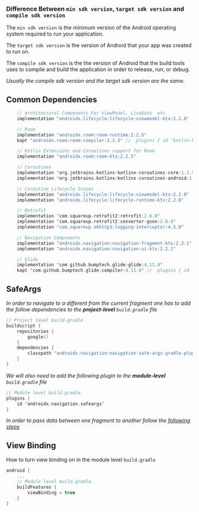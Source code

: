 ### Difference Between `min sdk version`, `target sdk version` and `compile sdk version`

The `min sdk version` is the minimum version of the Android operating system required to run your application.

The `target sdk version` is the version of Android that your app was created to run on.

The `compile sdk version` is the the version of Android that the build tools uses to compile and build the application in order to release, run, or debug.

*Usually the compile sdk version and the target sdk version are the same.*

## Common Dependencies

```kotlin 
    // Architectural Components For ViewModel, LiveData  etc.
    implementation "androidx.lifecycle:lifecycle-viewmodel-ktx:2.2.0"

    // Room
    implementation "androidx.room:room-runtime:2.2.5"
    kapt "androidx.room:room-compiler:2.2.5" //  plugins { id 'kotlin-kapt' } needed for kapt

    // Kotlin Extensions and Coroutines support for Room
    implementation "androidx.room:room-ktx:2.2.5"

    // Coroutines
    implementation 'org.jetbrains.kotlinx:kotlinx-coroutines-core:1.3.5'
    implementation 'org.jetbrains.kotlinx:kotlinx-coroutines-android:1.3.5'

    // Coroutine Lifecycle Scopes
    implementation "androidx.lifecycle:lifecycle-viewmodel-ktx:2.2.0"
    implementation "androidx.lifecycle:lifecycle-runtime-ktx:2.2.0"

    // Retrofit
    implementation 'com.squareup.retrofit2:retrofit:2.6.0'
    implementation 'com.squareup.retrofit2:converter-gson:2.6.0'
    implementation "com.squareup.okhttp3:logging-interceptor:4.5.0"

    // Navigation Components
    implementation "androidx.navigation:navigation-fragment-ktx:2.2.1"
    implementation "androidx.navigation:navigation-ui-ktx:2.2.1"

    // Glide
    implementation 'com.github.bumptech.glide:glide:4.11.0'
    kapt 'com.github.bumptech.glide:compiler:4.11.0' //  plugins { id 'kotlin-kapt' } needed for kapt

```
## SafeArgs

*In order to navigate to a different from the current fragment one has to add the follow dependencies to the **project-level** `build.gradle` file*

```kotlin
// Project level build.gradle 
buildscript {
    repositories {
        google()
    }
    dependencies {
        classpath "androidx.navigation:navigation-safe-args-gradle-plugin:2.3.0"
    }
}
```

*We will also need to add the following plugin to the **module-level** `build.gradle` file*

```kotlin
// Module level build.gradle.
plugins {
    id 'androidx.navigation.safeargs'
}
```

*In order to pass data between one fragment to another follow the [following steps](https://www.section.io/engineering-education/safe-args-in-android/#passing-values-to-the-argument)*


## View Binding

How to turn view binding on in the module level `build.gradle`

```kotlin
android {
    ...
    // Module level build.gradle.
    buildFeatures {
        viewBinding = true
    }
}
```


